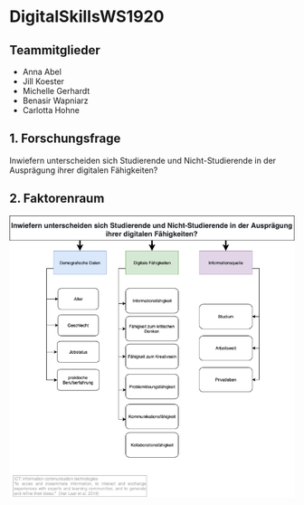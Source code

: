 # DigitalSkillsWS1920

## Teammitglieder
- Anna Abel 
- Jill Koester 
- Michelle Gerhardt 
- Benasir Wapniarz 
- Carlotta Hohne 


## 1. Forschungsfrage
Inwiefern unterscheiden sich Studierende und Nicht-Studierende in der Ausprägung ihrer digitalen Fähigkeiten?

## 2. Faktorenraum

![Faktorenraum](images/FaktorenraumDigitalSkillsneu.png)